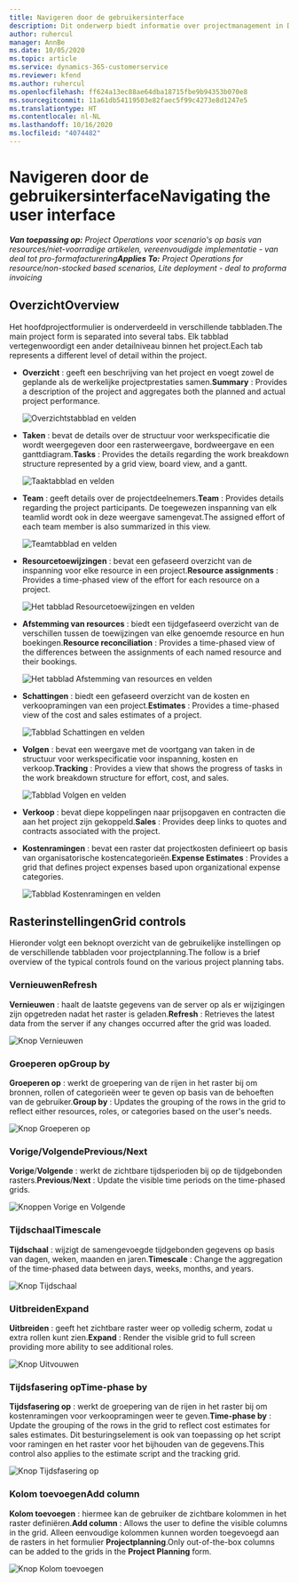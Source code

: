 ```yaml
---
title: Navigeren door de gebruikersinterface
description: Dit onderwerp biedt informatie over projectmanagement in Dynamics 365 Project Operations.
author: ruhercul
manager: AnnBe
ms.date: 10/05/2020
ms.topic: article
ms.service: dynamics-365-customerservice
ms.reviewer: kfend
ms.author: ruhercul
ms.openlocfilehash: ff624a13ec88ae64dba18715fbe9b94353b070e8
ms.sourcegitcommit: 11a61db54119503e82faec5f99c4273e8d1247e5
ms.translationtype: HT
ms.contentlocale: nl-NL
ms.lasthandoff: 10/16/2020
ms.locfileid: "4074482"
---
```

# <a name="navigating-the-user-interface"></a><span data-ttu-id="30560-103">Navigeren door de gebruikersinterface</span><span class="sxs-lookup"><span data-stu-id="30560-103">Navigating the user interface</span></span>

<span data-ttu-id="30560-104">_**Van toepassing op:** Project Operations voor scenario's op basis van resources/niet-voorradige artikelen, vereenvoudigde implementatie - van deal tot pro-formafacturering_</span><span class="sxs-lookup"><span data-stu-id="30560-104">_**Applies To:** Project Operations for resource/non-stocked based scenarios, Lite deployment - deal to proforma invoicing_</span></span>

## <a name="overview"></a><span data-ttu-id="30560-105">Overzicht</span><span class="sxs-lookup"><span data-stu-id="30560-105">Overview</span></span>

<span data-ttu-id="30560-106">Het hoofdprojectformulier is onderverdeeld in verschillende tabbladen.</span><span class="sxs-lookup"><span data-stu-id="30560-106">The main project form is separated into several tabs.</span></span> <span data-ttu-id="30560-107">Elk tabblad vertegenwoordigt een ander detailniveau binnen het project.</span><span class="sxs-lookup"><span data-stu-id="30560-107">Each tab represents a different level of detail within the project.</span></span>

- <span data-ttu-id="30560-108">**Overzicht** : geeft een beschrijving van het project en voegt zowel de geplande als de werkelijke projectprestaties samen.</span><span class="sxs-lookup"><span data-stu-id="30560-108">**Summary** : Provides a description of the project and aggregates both the planned and actual project performance.</span></span>

    ![Overzichtstabblad en velden](media/navigation7.png)

- <span data-ttu-id="30560-110">**Taken** : bevat de details over de structuur voor werkspecificatie die wordt weergegeven door een rasterweergave, bordweergave en een ganttdiagram.</span><span class="sxs-lookup"><span data-stu-id="30560-110">**Tasks** : Provides the details regarding the work breakdown structure represented by a grid view, board view, and a gantt.</span></span>

    ![Taaktabblad en velden](media/navigation8.png)

- <span data-ttu-id="30560-112">**Team** : geeft details over de projectdeelnemers.</span><span class="sxs-lookup"><span data-stu-id="30560-112">**Team** : Provides details regarding the project participants.</span></span> <span data-ttu-id="30560-113">De toegewezen inspanning van elk teamlid wordt ook in deze weergave samengevat.</span><span class="sxs-lookup"><span data-stu-id="30560-113">The assigned effort of each team member is also summarized in this view.</span></span>

    ![Teamtabblad en velden](media/navigation9.png)

- <span data-ttu-id="30560-115">**Resourcetoewijzingen** : bevat een gefaseerd overzicht van de inspanning voor elke resource in een project.</span><span class="sxs-lookup"><span data-stu-id="30560-115">**Resource assignments** : Provides a time-phased view of the effort for each resource on a project.</span></span>

    ![Het tabblad Resourcetoewijzingen en velden](media/navigation10.png)

- <span data-ttu-id="30560-117">**Afstemming van resources** : biedt een tijdgefaseerd overzicht van de verschillen tussen de toewijzingen van elke genoemde resource en hun boekingen.</span><span class="sxs-lookup"><span data-stu-id="30560-117">**Resource reconciliation** : Provides a time-phased view of the differences between the assignments of each named resource and their bookings.</span></span>

    ![Het tabblad Afstemming van resources en velden](media/navigation11.png)

- <span data-ttu-id="30560-119">**Schattingen** : biedt een gefaseerd overzicht van de kosten en verkoopramingen van een project.</span><span class="sxs-lookup"><span data-stu-id="30560-119">**Estimates** : Provides a time-phased view of the cost and sales estimates of a project.</span></span>

    ![Tabblad Schattingen en velden](media/navigation12.png)

- <span data-ttu-id="30560-121">**Volgen** : bevat een weergave met de voortgang van taken in de structuur voor werkspecificatie voor inspanning, kosten en verkoop.</span><span class="sxs-lookup"><span data-stu-id="30560-121">**Tracking** : Provides a view that shows the progress of tasks in the work breakdown structure for effort, cost, and sales.</span></span>

    ![Tabblad Volgen en velden](media/navigation13.png)

- <span data-ttu-id="30560-123">**Verkoop** : bevat diepe koppelingen naar prijsopgaven en contracten die aan het project zijn gekoppeld.</span><span class="sxs-lookup"><span data-stu-id="30560-123">**Sales** : Provides deep links to quotes and contracts associated with the project.</span></span>

- <span data-ttu-id="30560-124">**Kostenramingen** : bevat een raster dat projectkosten definieert op basis van organisatorische kostencategorieën.</span><span class="sxs-lookup"><span data-stu-id="30560-124">**Expense Estimates** : Provides a grid that defines project expenses based upon organizational expense categories.</span></span>

    ![Tabblad Kostenramingen en velden](media/navigation14.png)

## <a name="grid-controls"></a><span data-ttu-id="30560-126">Rasterinstellingen</span><span class="sxs-lookup"><span data-stu-id="30560-126">Grid controls</span></span>

<span data-ttu-id="30560-127">Hieronder volgt een beknopt overzicht van de gebruikelijke instellingen op de verschillende tabbladen voor projectplanning.</span><span class="sxs-lookup"><span data-stu-id="30560-127">The follow is a brief overview of the typical controls found on the various project planning tabs.</span></span>

### <a name="refresh"></a><span data-ttu-id="30560-128">Vernieuwen</span><span class="sxs-lookup"><span data-stu-id="30560-128">Refresh</span></span>

<span data-ttu-id="30560-129">**Vernieuwen** : haalt de laatste gegevens van de server op als er wijzigingen zijn opgetreden nadat het raster is geladen.</span><span class="sxs-lookup"><span data-stu-id="30560-129">**Refresh** : Retrieves the latest data from the server if any changes occurred after the grid was loaded.</span></span>

![Knop Vernieuwen](media/navigation7.png)

### <a name="group-by"></a><span data-ttu-id="30560-131">Groeperen op</span><span class="sxs-lookup"><span data-stu-id="30560-131">Group by</span></span>

<span data-ttu-id="30560-132">**Groeperen op** : werkt de groepering van de rijen in het raster bij om bronnen, rollen of categorieën weer te geven op basis van de behoeften van de gebruiker.</span><span class="sxs-lookup"><span data-stu-id="30560-132">**Group by** : Updates the grouping of the rows in the grid to reflect either resources, roles, or categories based on the user's needs.</span></span>

![Knop Groeperen op](media/navigation6.png)

### <a name="previousnext"></a><span data-ttu-id="30560-134">Vorige/Volgende</span><span class="sxs-lookup"><span data-stu-id="30560-134">Previous/Next</span></span>

<span data-ttu-id="30560-135">**Vorige**/**Volgende** : werkt de zichtbare tijdsperioden bij op de tijdgebonden rasters.</span><span class="sxs-lookup"><span data-stu-id="30560-135">**Previous**/**Next** : Update the visible time periods on the time-phased grids.</span></span>

![Knoppen Vorige en Volgende](media/navigation2.png)

### <a name="timescale"></a><span data-ttu-id="30560-137">Tijdschaal</span><span class="sxs-lookup"><span data-stu-id="30560-137">Timescale</span></span>

<span data-ttu-id="30560-138">**Tijdschaal** : wijzigt de samengevoegde tijdgebonden gegevens op basis van dagen, weken, maanden en jaren.</span><span class="sxs-lookup"><span data-stu-id="30560-138">**Timescale** : Change the aggregation of the time-phased data between days, weeks, months, and years.</span></span>

![Knop Tijdschaal](media/navigation3.png)

### <a name="expand"></a><span data-ttu-id="30560-140">Uitbreiden</span><span class="sxs-lookup"><span data-stu-id="30560-140">Expand</span></span>

<span data-ttu-id="30560-141">**Uitbreiden** : geeft het zichtbare raster weer op volledig scherm, zodat u extra rollen kunt zien.</span><span class="sxs-lookup"><span data-stu-id="30560-141">**Expand** : Render the visible grid to full screen providing more ability to see additional roles.</span></span>

![Knop Uitvouwen](media/navigation4.png)

### <a name="time-phase-by"></a><span data-ttu-id="30560-143">Tijdsfasering op</span><span class="sxs-lookup"><span data-stu-id="30560-143">Time-phase by</span></span>

<span data-ttu-id="30560-144">**Tijdsfasering op** : werkt de groepering van de rijen in het raster bij om kostenramingen voor verkoopramingen weer te geven.</span><span class="sxs-lookup"><span data-stu-id="30560-144">**Time-phase by** : Update the grouping of the rows in the grid to reflect cost estimates for sales estimates.</span></span> <span data-ttu-id="30560-145">Dit besturingselement is ook van toepassing op het script voor ramingen en het raster voor het bijhouden van de gegevens.</span><span class="sxs-lookup"><span data-stu-id="30560-145">This control also applies to the estimate script and the tracking grid.</span></span>

![Knop Tijdsfasering op](media/navigation0.png)

### <a name="add-column"></a><span data-ttu-id="30560-147">Kolom toevoegen</span><span class="sxs-lookup"><span data-stu-id="30560-147">Add column</span></span>

<span data-ttu-id="30560-148">**Kolom toevoegen** : hiermee kan de gebruiker de zichtbare kolommen in het raster definiëren.</span><span class="sxs-lookup"><span data-stu-id="30560-148">**Add column** : Allows the user to define the visible columns in the grid.</span></span> <span data-ttu-id="30560-149">Alleen eenvoudige kolommen kunnen worden toegevoegd aan de rasters in het formulier **Projectplanning**.</span><span class="sxs-lookup"><span data-stu-id="30560-149">Only out-of-the-box columns can be added to the grids in the **Project Planning** form.</span></span>

![Knop Kolom toevoegen](media/navigation5.png)
